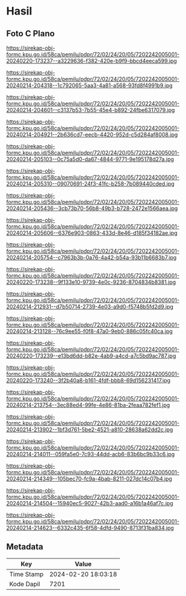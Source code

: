 # Hasil

## Foto C Plano

https://sirekap-obj-formc.kpu.go.id/58ca/pemilu/pdpr/72/02/24/20/05/7202242005001-20240220-173237--a3229636-f382-420e-b9f9-bbcd4eeca599.jpg

https://sirekap-obj-formc.kpu.go.id/58ca/pemilu/pdpr/72/02/24/20/05/7202242005001-20240214-204318--1c792065-5aa3-4a81-a568-93fd8f4991b9.jpg

https://sirekap-obj-formc.kpu.go.id/58ca/pemilu/pdpr/72/02/24/20/05/7202242005001-20240214-204601--c3137b53-7b55-45e4-b892-24fbe6317079.jpg

https://sirekap-obj-formc.kpu.go.id/58ca/pemilu/pdpr/72/02/24/20/05/7202242005001-20240214-204921--2b636cd7-eecb-4420-952d-c5d284af8008.jpg

https://sirekap-obj-formc.kpu.go.id/58ca/pemilu/pdpr/72/02/24/20/05/7202242005001-20240214-205103--0c75a5d0-da67-4844-9771-9e195178d27a.jpg

https://sirekap-obj-formc.kpu.go.id/58ca/pemilu/pdpr/72/02/24/20/05/7202242005001-20240214-205310--09070691-24f3-41fc-b258-7b089440cded.jpg

https://sirekap-obj-formc.kpu.go.id/58ca/pemilu/pdpr/72/02/24/20/05/7202242005001-20240214-205436--3cb73b70-56b8-49b3-b728-2472e1566aea.jpg

https://sirekap-obj-formc.kpu.go.id/58ca/pemilu/pdpr/72/02/24/20/05/7202242005001-20240214-205606--6376e903-0863-433d-8e46-d185f34182ae.jpg

https://sirekap-obj-formc.kpu.go.id/58ca/pemilu/pdpr/72/02/24/20/05/7202242005001-20240214-205754--c7963b3b-0a76-4a42-b54a-93b11b6683b7.jpg

https://sirekap-obj-formc.kpu.go.id/58ca/pemilu/pdpr/72/02/24/20/05/7202242005001-20240220-173238--9f133e10-9739-4e0c-9236-8704834b8381.jpg

https://sirekap-obj-formc.kpu.go.id/58ca/pemilu/pdpr/72/02/24/20/05/7202242005001-20240214-212931--d7b50714-2739-4e03-a9d0-f5748b5fd2d9.jpg

https://sirekap-obj-formc.kpu.go.id/58ca/pemilu/pdpr/72/02/24/20/05/7202242005001-20240214-213128--76c9ee55-f0f8-47a0-9eb0-886c05fc40ca.jpg

https://sirekap-obj-formc.kpu.go.id/58ca/pemilu/pdpr/72/02/24/20/05/7202242005001-20240220-173239--e13bd6dd-b82e-4ab9-a4cd-a7c5bd9ac787.jpg

https://sirekap-obj-formc.kpu.go.id/58ca/pemilu/pdpr/72/02/24/20/05/7202242005001-20240220-173240--3f2b40a8-b161-4fdf-bbb8-69d156231417.jpg

https://sirekap-obj-formc.kpu.go.id/58ca/pemilu/pdpr/72/02/24/20/05/7202242005001-20240214-213754--3ec88ed4-99fe-4e86-81ba-2feaa782fef1.jpg

https://sirekap-obj-formc.kpu.go.id/58ca/pemilu/pdpr/72/02/24/20/05/7202242005001-20240214-213902--1bf3d761-5be2-4521-a810-28638a62dd2c.jpg

https://sirekap-obj-formc.kpu.go.id/58ca/pemilu/pdpr/72/02/24/20/05/7202242005001-20240214-214011--059fa5e0-7c93-44dd-acb6-83b6bc9b33c6.jpg

https://sirekap-obj-formc.kpu.go.id/58ca/pemilu/pdpr/72/02/24/20/05/7202242005001-20240214-214349--105bec70-fc9a-4bab-8211-027dc14c07b4.jpg

https://sirekap-obj-formc.kpu.go.id/58ca/pemilu/pdpr/72/02/24/20/05/7202242005001-20240214-214504--15940ec5-9027-42b3-aad0-a16b1a46af7c.jpg

https://sirekap-obj-formc.kpu.go.id/58ca/pemilu/pdpr/72/02/24/20/05/7202242005001-20240214-214623--6332c435-6f58-4dfd-9490-8713f31ba834.jpg


## Metadata

| Key        | Value               |
| ---------- | ------------------- |
| Time Stamp | 2024-02-20 18:03:18 |
| Kode Dapil | 7201                |



